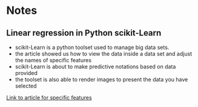 # Notes

## Linear regression in Python scikit-Learn

- scikit-Learn is a python toolset used to manage big data sets.
- the article showed us how to view the data inside a data set and adjust the names of specific features
- scikit-Learn is about to make predictive notations based on data provided
- the toolset is also able to render images to present the data you have selected



[Link to article for specific features](https://bigdata-madesimple.com/how-to-run-linear-regression-in-python-scikit-learn/)